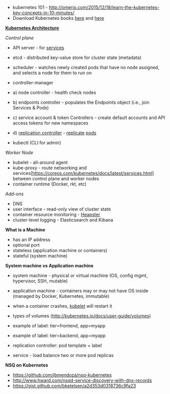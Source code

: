 - kubernetes 101 - http://omerio.com/2015/12/18/learn-the-kubernetes-key-concepts-in-10-minutes/
- Download Kubernetes books [here](https://itjumpstart.files.wordpress.com/2015/03/kubernetes_up_and_running_preview.pdf) and [here](https://itjumpstart.files.wordpress.com/2015/03/kubernetes.pdf)

**[Kubernetes Architecture](http://kubernetes.io/docs/admin/cluster-components)**

*Control plane*

- API server - for [services](https://github.com/kubernetes/kubernetes/wiki/Services-FAQ)
- etcd - distributed key-value store for cluster state (metadata)
- scheduler - watches newly created pods that have no node assigned, and selects a node for them to run on

- controller-manager
- a) node controller - health check nodes
- b) endpoints controller - populates the Endpoints object (i.e., join Services & Pods) 
- c) service account & token Controllers -  create default accounts and API access tokens for new namespaces
- d) [replication controller](http://kubernetes.io/docs/user-guide/replication-controller/) - [replicate](https://coreos.com/kubernetes/docs/latest/replication-controller.html) [pods](https://coreos.com/kubernetes/docs/latest/pods.html)
- kubectl (CLI for admin)

*Worker Node*

- kubelet - all-around agent
- kube-proxy - route networking and services[https://coreos.com/kubernetes/docs/latest/services.html] between control plane and worker nodes
- container runtime (Docker, rkt, etc)

*Add-ons*

- DNS
- user interface - read-only view of cluster state
- container resource monitoring - [Heapster](https://github.com/kubernetes/heapster)
- cluster-level logging - Elasticsearch and Kibana


**What is a Machine**

- has an IP address
- optional port
- stateless (application machine or containers)
- stateful (system machine)

**System machine vs Application machine**

- system machine - physical or virtual machine (OS, config mgmt, hypervisor, SSH, mutable)
- application machine - containers may or may not have OS inside (managed by Docker, Kubernetes, immutable)



- when a container crashes, [kubelet](http://kubernetes.io/docs/user-guide/volumes) will restart it
- types of volumes (http://kubernetes.io/docs/user-guide/volumes)
- example of label: tier=frontend, app=myapp
- example of label: tier=backend, app=myapp
- replication controller: pod template + label
- service - load balance two or more pod replicas

**NSQ on Kubernetes**

- https://github.com/ibmendoza/nsq-kubernetes
- http://www.hward.com/nsqd-service-discovery-with-dns-records
- https://gist.github.com/bketelsen/a2d353d0318736c9fa23


